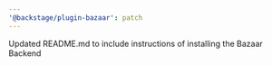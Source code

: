 ```yaml
---
'@backstage/plugin-bazaar': patch
---
```


Updated README.md to include instructions of installing the Bazaar Backend
